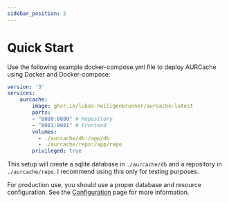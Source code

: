 ```yaml
---
sidebar_position: 2
---
```


# Quick Start

Use the following example docker-compose.yml file to deploy AURCache using Docker and Docker-compose:

```yaml
version: '3'
services:
    aurcache:
        image: ghcr.io/lukas-heiligenbrunner/aurcache:latest
        ports:
        - "8080:8080" # Repository
        - "8081:8081" # Frontend
        volumes:
          - ./aurcache/db:/app/db
          - ./aurcache/repo:/app/repo
        privileged: true 
```

This setup will create a sqlite database in `./aurcache/db` and a repository in `./aurcache/repo`.
I recommend using this only for testing purposes. 

For production use, you should use a proper database and resource configuration. See the [Configuration](/docs/configuration) page for more information.